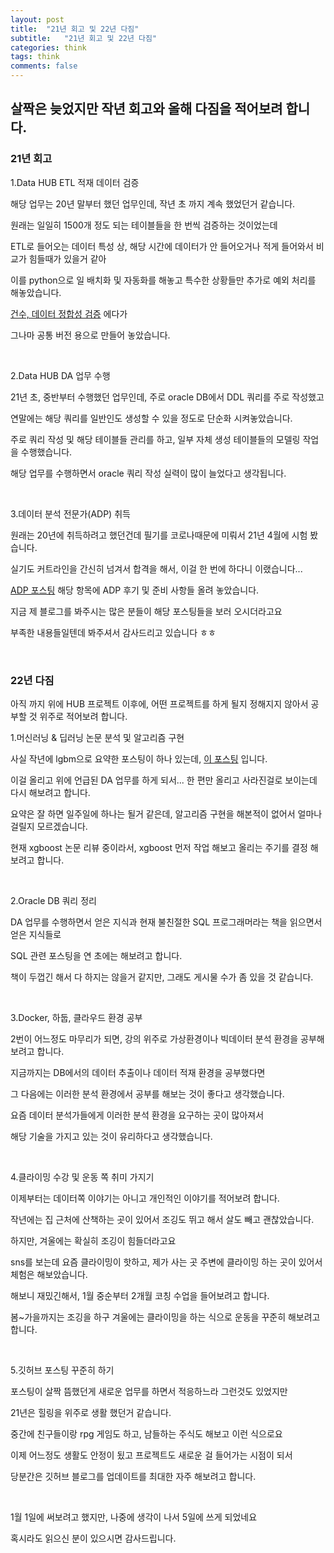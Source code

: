 ```yaml
---
layout: post
title:  "21년 회고 및 22년 다짐"
subtitle:   "21년 회고 및 22년 다짐"
categories: think
tags: think
comments: false
---
```


## 살짝은 늦었지만 작년 회고와 올해 다짐을 적어보려 합니다.

### 21년 회고

1.Data HUB ETL 적재 데이터 검증

해당 업무는 20년 말부터 했던 업무인데, 작년 초 까지 계속 했었던거 같습니다.

원래는 일일히 1500개 정도 되는 테이블들을 한 번씩 검증하는 것이었는데

ETL로 들어오는 데이터 특성 상, 해당 시간에 데이터가 안 들어오거나 적게 들어와서 비교가 힘들때가 있을거 같아

이를 python으로 일 배치화 및 자동화를 해놓고 특수한 상황들만 추가로 예외 처리를 해놓았습니다.

[건수, 데이터 정합성 검증](https://github.com/bluemumin/python_another_db_check) 에다가

그나마 공통 버전 용으로 만들어 놓았습니다.

<br/>

2.Data HUB DA 업무 수행

21년 초, 중반부터 수행했던 업무인데, 주로 oracle DB에서 DDL 쿼리를 주로 작성했고

연말에는 해당 쿼리를 일반인도 생성할 수 있을 정도로 단순화 시켜놓았습니다.

주로 쿼리 작성 및 해당 테이블들 관리를 하고, 일부 자체 생성 테이블들의 모델링 작업을 수행했습니다.

해당 업무를 수행하면서 oracle 쿼리 작성 실력이 많이 늘었다고 생각됩니다.

<br/>

3.데이터 분석 전문가(ADP) 취득

원래는 20년에 취득하려고 했던건데 필기를 코로나때문에 미뤄서 21년 4월에 시험 봤습니다.

실기도 커트라인을 간신히 넘겨서 합격을 해서, 이걸 한 번에 하다니 이랬습니다...

[ADP 포스팅](https://bluemumin.github.io/category/adp/) 해당 항목에 ADP 후기 및 준비 사항들 올려 놓았습니다.

지금 제 블로그를 봐주시는 많은 분들이 해당 포스팅들을 보러 오시더라고요

부족한 내용들일텐데 봐주셔서 감사드리고 있습니다 ㅎㅎ

<br/>

### 22년 다짐

아직 까지 위에 HUB 프로젝트 이후에, 어떤 프로젝트를 하게 될지 정해지지 않아서 공부할 것 위주로 적어보려 합니다.

1.머신러닝 & 딥러닝 논문 분석 및 알고리즘 구현

사실 작년에 lgbm으로 요약한 포스팅이 하나 있는데, [이 포스팅](https://bluemumin.github.io/review/2021/04/11/Review-onepicturelgbm/) 입니다.

이걸 올리고 위에 언급된 DA 업무를 하게 되서... 한 편만 올리고 사라진걸로 보이는데 다시 해보려고 합니다.

요약은 잘 하면 일주일에 하나는 될거 같은데, 알고리즘 구현을 해본적이 없어서 얼마나 걸릴지 모르겠습니다.

현재 xgboost 논문 리뷰 중이라서, xgboost 먼저 작업 해보고 올리는 주기를 결정 해보려고 합니다.

<br/>

2.Oracle DB 쿼리 정리

DA 업무를 수행하면서 얻은 지식과 현재 불친절한 SQL 프로그래머라는 책을 읽으면서 얻은 지식들로

SQL 관련 포스팅을 연 초에는 해보려고 합니다.

책이 두껍긴 해서 다 하지는 않을거 같지만, 그래도 게시물 수가 좀 있을 것 같습니다.

<br/>

3.Docker, 하둡, 클라우드 환경 공부

2번이 어느정도 마무리가 되면, 강의 위주로 가상환경이나 빅데이터 분석 환경을 공부해보려고 합니다.

지금까지는 DB에서의 데이터 추출이나 데이터 적재 환경을 공부했다면

그 다음에는 이러한 분석 환경에서 공부를 해보는 것이 좋다고 생각했습니다.

요즘 데이터 분석가들에게 이러한 분석 환경을 요구하는 곳이 많아져서

해당 기술을 가지고 있는 것이 유리하다고 생각했습니다.

<br/>

4.클라이밍 수강 및 운동 쪽 취미 가지기

이제부터는 데이터쪽 이야기는 아니고 개인적인 이야기를 적어보려 합니다.

작년에는 집 근처에 산책하는 곳이 있어서 조깅도 뛰고 해서 살도 빼고 괜찮았습니다.

하지만, 겨울에는 확실히 조깅이 힘들더라고요

sns를 보는데 요즘 클라이밍이 핫하고, 제가 사는 곳 주변에 클라이밍 하는 곳이 있어서 체험은 해보았습니다.

해보니 재밌긴해서, 1월 중순부터 2개월 코칭 수업을 들어보려고 합니다.

봄~가을까지는 조깅을 하구 겨울에는 클라이밍을 하는 식으로 운동을 꾸준히 해보려고 합니다.

<br/>

5.깃허브 포스팅 꾸준히 하기

포스팅이 살짝 뜸했던게 새로운 업무를 하면서 적응하느라 그런것도 있었지만

21년은 힐링을 위주로 생활 했던거 같습니다.

중간에 친구들이랑 rpg 게임도 하고, 남들하는 주식도 해보고 이런 식으로요

이제 어느정도 생활도 안정이 됬고 프로젝트도 새로운 걸 들어가는 시점이 되서

당분간은 깃허브 블로그를 업데이트를 최대한 자주 해보려고 합니다.

<br/>

1월 1일에 써보려고 했지만, 나중에 생각이 나서 5일에 쓰게 되었네요

혹시라도 읽으신 분이 있으시면 감사드립니다.